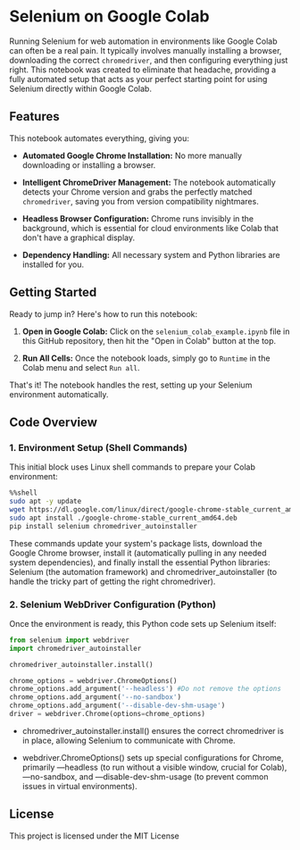﻿# Selenium on Google Colab

Running Selenium for web automation in environments like Google Colab can often be a real pain. It typically involves manually installing a browser, downloading the correct `chromedriver`, and then configuring everything just right. This notebook was created to eliminate that headache, providing a fully automated setup that acts as your perfect starting point for using Selenium directly within Google Colab.

## Features

This notebook automates everything, giving you:

* **Automated Google Chrome Installation:** No more manually downloading or installing a browser.

* **Intelligent ChromeDriver Management:** The notebook automatically detects your Chrome version and grabs the perfectly matched `chromedriver`, saving you from version compatibility nightmares.

* **Headless Browser Configuration:** Chrome runs invisibly in the background, which is essential for cloud environments like Colab that don't have a graphical display.

* **Dependency Handling:** All necessary system and Python libraries are installed for you.

## Getting Started
Ready to jump in? Here's how to run this notebook:

1. **Open in Google Colab:** Click on the `selenium_colab_example.ipynb` file in this GitHub repository, then hit the "Open in Colab" button at the top.

2. **Run All Cells:** Once the notebook loads, simply go to `Runtime` in the Colab menu and select `Run all`.

That's it! The notebook handles the rest, setting up your Selenium environment automatically.

## Code Overview
### 1. Environment Setup (Shell Commands)
This initial block uses Linux shell commands to prepare your Colab environment:
```bash
%%shell
sudo apt -y update
wget https://dl.google.com/linux/direct/google-chrome-stable_current_amd64.deb
sudo apt install ./google-chrome-stable_current_amd64.deb
pip install selenium chromedriver_autoinstaller
```
These commands update your system's package lists, download the Google Chrome browser, install it (automatically pulling in any needed system dependencies), and finally install the essential Python libraries: Selenium (the automation framework) and chromedriver_autoinstaller (to handle the tricky part of getting the right chromedriver).

### 2. Selenium WebDriver Configuration (Python)
Once the environment is ready, this Python code sets up Selenium itself:

```Python
from selenium import webdriver
import chromedriver_autoinstaller

chromedriver_autoinstaller.install()

chrome_options = webdriver.ChromeOptions()
chrome_options.add_argument('--headless') #Do not remove the options
chrome_options.add_argument('--no-sandbox')
chrome_options.add_argument('--disable-dev-shm-usage')
driver = webdriver.Chrome(options=chrome_options)

```
- chromedriver_autoinstaller.install() ensures the correct chromedriver is in place, allowing Selenium to communicate with Chrome.

- webdriver.ChromeOptions() sets up special configurations for Chrome, primarily —headless (to run without a visible window, crucial for Colab), —no-sandbox, and —disable-dev-shm-usage (to prevent common issues in virtual environments).

## License
This project is licensed under the MIT License
